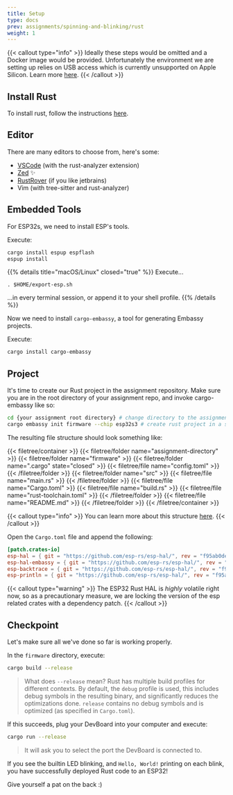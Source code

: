 ```yaml
---
title: Setup
type: docs
prev: assignments/spinning-and-blinking/rust
weight: 1
---
```


{{< callout type="info" >}}
  Ideally these steps would be omitted and a Docker image would be provided.
  Unfortunately the environment we are setting up relies on USB access
  which is currently unsupported on Apple Silicon. Learn more [here](https://github.com/docker/for-mac/issues/5263).
{{< /callout >}}


## Install Rust

To install rust, follow the instructions [here](https://www.rust-lang.org/tools/install).

## Editor

There are many editors to choose from, here's some:

- [VSCode](https://code.visualstudio.com) (with the rust-analyzer extension)
- [Zed](https://zed.dev) ✨
- [RustRover](https://www.jetbrains.com/rust/) (if you like jetbrains)
- Vim (with tree-sitter and rust-analyzer)

## Embedded Tools

For ESP32s, we need to install ESP's tools.

Execute:

```sh
cargo install espup espflash
espup install
```

{{% details title="macOS/Linux" closed="true" %}}
  Execute...

  ```
  . $HOME/export-esp.sh
  ```

  ...in every terminal session, or append it to your shell profile.
{{% /details %}}

Now we need to install `cargo-embassy`, a tool for generating Embassy projects.

Execute:

```sh
cargo install cargo-embassy
```

## Project

It's time to create our Rust project in the assignment repository. Make sure you are in the
root directory of your assignment repo, and invoke cargo-embassy like so:

```sh
cd {your assignment root directory} # change directory to the assignment repo
cargo embassy init firmware --chip esp32s3 # create rust project in a subdirectory named "firmware"
```

The resulting file structure should look something like:

{{< filetree/container >}}
  {{< filetree/folder name="assignment-directory" >}}
    {{< filetree/folder name="firmware" >}}
      {{< filetree/folder name=".cargo" state="closed" >}}
          {{< filetree/file name="config.toml" >}}
      {{< /filetree/folder >}}
      {{< filetree/folder name="src" >}}
        {{< filetree/file name="main.rs" >}}
      {{< /filetree/folder >}}
        {{< filetree/file name="Cargo.toml" >}}
        {{< filetree/file name="build.rs" >}}
        {{< filetree/file name="rust-toolchain.toml" >}}
    {{< /filetree/folder >}}
    {{< filetree/file name="README.md" >}}
  {{< /filetree/folder >}}
{{< /filetree/container >}}

{{< callout type="info" >}}
  You can learn more about this structure [here](https://embassy.dev/book/#_project_structure).
{{< /callout >}}

Open the `Cargo.toml` file and append the following:

```toml
[patch.crates-io]
esp-hal = { git = "https://github.com/esp-rs/esp-hal/", rev = "f95ab0def50130a9d7da0ba0101c921e239ecdb5" }
esp-hal-embassy = { git = "https://github.com/esp-rs/esp-hal/", rev = "f95ab0def50130a9d7da0ba0101c921e239ecdb5" }
esp-backtrace = { git = "https://github.com/esp-rs/esp-hal/", rev = "f95ab0def50130a9d7da0ba0101c921e239ecdb5" }
esp-println = { git = "https://github.com/esp-rs/esp-hal/", rev = "f95ab0def50130a9d7da0ba0101c921e239ecdb5" }
```

{{< callout type="warning" >}}
  The ESP32 Rust HAL is *highly* volatile right now, so as a precautionary measure,
  we are locking the version of the esp related crates with a dependency patch.
{{< /callout >}}

## Checkpoint

Let's make sure all we've done so far is working properly.

In the `firmware` directory, execute:

```sh
cargo build --release
```

> What does `--release` mean? Rust has multiple build profiles for different contexts.
> By default, the `debug` profile is used, this includes debug symbols in the resulting
> binary, and significantly reduces the optimizations done. `release` contains no debug
symbols and is optimized (as specified in `Cargo.toml`).

If this succeeds, plug your DevBoard into your computer and execute:

```sh
cargo run --release
```

> It will ask you to select the port the DevBoard is connected to.

If you see the builtin LED blinking, and `Hello, World!` printing on each blink, you have
successfully deployed Rust code to an ESP32!

Give yourself a pat on the back :)
